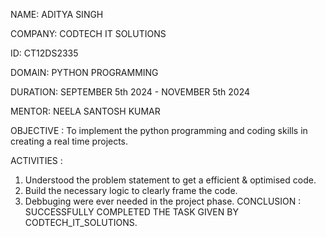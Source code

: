 NAME: ADITYA SINGH

COMPANY: CODTECH IT SOLUTIONS

ID: CT12DS2335

DOMAIN: PYTHON PROGRAMMING

DURATION: SEPTEMBER 5th 2024 - NOVEMBER 5th 2024

MENTOR: NEELA SANTOSH KUMAR

OBJECTIVE : To implement the python programming and coding skills in creating a real time projects.

ACTIVITIES :

1. Understood the problem statement to get a efficient & optimised code.
2. Build the necessary logic to clearly frame the code.
3. Debbuging were ever needed in the project phase.
CONCLUSION : SUCCESSFULLY COMPLETED THE TASK GIVEN BY CODTECH_IT_SOLUTIONS.
